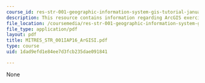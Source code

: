 ```yaml
---
course_id: res-str-001-geographic-information-system-gis-tutorial-january-iap-2016
description: This resource contains information regarding ArcGIS exercise I.
file_location: /coursemedia/res-str-001-geographic-information-system-gis-tutorial-january-iap-2016/1dad9efd1e84ee7d3fcb235dae091841_MITRES_STR_001IAP16_ArGISI.pdf
file_type: application/pdf
layout: pdf
title: MITRES_STR_001IAP16_ArGISI.pdf
type: course
uid: 1dad9efd1e84ee7d3fcb235dae091841

---
```

None